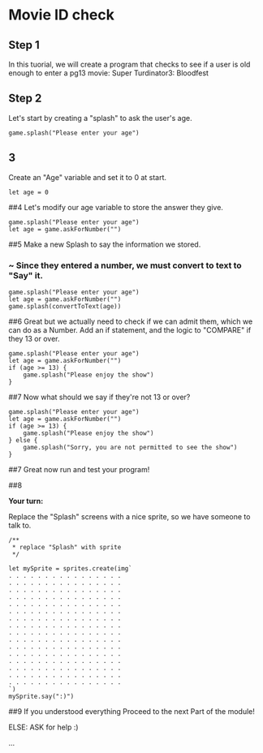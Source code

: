  

# Movie ID check


## Step 1

In this tuorial, we will create a program that checks to see if a user is old enough to enter a pg13 movie: Super Turdinator3: Bloodfest


## Step 2
Let's start by creating a "splash" to ask the user's age. 

```blocks
game.splash("Please enter your age")
```


## 3
Create an "Age" variable and set it to 0 at start. 
```blocks
let age = 0
```


##4
Let's modify our age variable to store the answer they give. 

```blocks
game.splash("Please enter your age")
let age = game.askForNumber("")
```

##5
Make a new Splash to say the information we stored. 

### ~ Since they entered a number, we must convert to text to "Say" it. 
```blocks
game.splash("Please enter your age")
let age = game.askForNumber("")
game.splash(convertToText(age))
```


##6
Great but we actually need to check if we can admit them, which we can do as a Number. Add an if statement, and the logic to "COMPARE" if they 13 or over. 
```blocks
game.splash("Please enter your age")
let age = game.askForNumber("")
if (age >= 13) {
    game.splash("Please enjoy the show")
}

```
##7
Now what should we say if they're not 13 or over?
```blocks
game.splash("Please enter your age")
let age = game.askForNumber("")
if (age >= 13) {
    game.splash("Please enjoy the show")
} else {
    game.splash("Sorry, you are not permitted to see the show")
}
```

##7
Great now run and test your program!

##8

**Your turn:** 

Replace the "Splash" screens with a nice sprite, so we have someone to talk to. 
```blocks
/**
 * replace "Splash" with sprite
 */
```



```ghost
let mySprite = sprites.create(img`
. . . . . . . . . . . . . . . . 
. . . . . . . . . . . . . . . . 
. . . . . . . . . . . . . . . . 
. . . . . . . . . . . . . . . . 
. . . . . . . . . . . . . . . . 
. . . . . . . . . . . . . . . . 
. . . . . . . . . . . . . . . . 
. . . . . . . . . . . . . . . . 
. . . . . . . . . . . . . . . . 
. . . . . . . . . . . . . . . . 
. . . . . . . . . . . . . . . . 
. . . . . . . . . . . . . . . . 
. . . . . . . . . . . . . . . . 
. . . . . . . . . . . . . . . . 
. . . . . . . . . . . . . . . . 
. . . . . . . . . . . . . . . . 
`)
mySprite.say(":)")
```




##9
If you understood everything
Proceed to the next Part of the module!
  
ELSE: ASK for help :)




...

